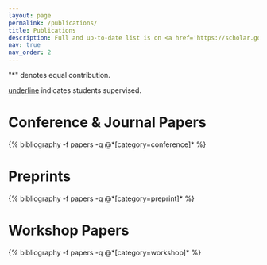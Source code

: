 ```yaml
---
layout: page
permalink: /publications/
title: Publications
description: Full and up-to-date list is on <a href='https://scholar.google.com/citations?user=8N04pBgAAAAJ'>Google Scholar</a>.
nav: true
nav_order: 2
---
```


"*" denotes equal contribution.

<u>underline</u> indicates students supervised.

<!-- _pages/publications.md -->
<div class="publications">
<!-- * denotes equal contribution -->
<!-- <h1> preprints </h1> -->


<h1 align="left"> Conference & Journal Papers </h1>
{% bibliography -f papers -q @*[category=conference]* %}

<h1 align="left"> Preprints </h1>
{% bibliography -f papers -q @*[category=preprint]* %}

<h1 align="left"> Workshop Papers </h1>
{% bibliography -f papers -q @*[category=workshop]* %}

</div>
